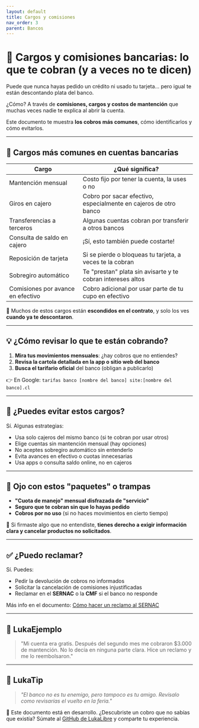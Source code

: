 ```yaml
---
layout: default
title: Cargos y comisiones
nav_order: 3
parent: Bancos
---
```


# 💸 Cargos y comisiones bancarias: lo que te cobran (y a veces no te dicen)

Puede que nunca hayas pedido un crédito ni usado tu tarjeta…
pero igual te están descontando plata del banco.

¿Cómo?
A través de **comisiones, cargos y costos de mantención** que muchas veces nadie te explica al abrir la cuenta.

Este documento te muestra **los cobros más comunes**, cómo identificarlos y cómo evitarlos.

---

## 🧾 Cargos más comunes en cuentas bancarias

| Cargo                        | ¿Qué significa?                                              |
|-----------------------------|---------------------------------------------------------------|
| Mantención mensual           | Costo fijo por tener la cuenta, la uses o no                  |
| Giros en cajero              | Cobro por sacar efectivo, especialmente en cajeros de otro banco |
| Transferencias a terceros    | Algunas cuentas cobran por transferir a otros bancos          |
| Consulta de saldo en cajero  | ¡Sí, esto también puede costarte!                            |
| Reposición de tarjeta        | Si se pierde o bloqueas tu tarjeta, a veces te la cobran     |
| Sobregiro automático         | Te "prestan" plata sin avisarte y te cobran intereses altos  |
| Comisiones por avance en efectivo | Cobro adicional por usar parte de tu cupo en efectivo    |

🧠 Muchos de estos cargos están **escondidos en el contrato**, y solo los ves **cuando ya te descontaron**.

---

## 💡 ¿Cómo revisar lo que te están cobrando?

1. **Mira tus movimientos mensuales**: ¿hay cobros que no entiendes?
2. **Revisa la cartola detallada en la app o sitio web del banco**
3. **Busca el tarifario oficial** del banco (obligan a publicarlo)

👉 En Google:
`tarifas banco [nombre del banco] site:[nombre del banco].cl`

---

## 📌 ¿Puedes evitar estos cargos?

Sí. Algunas estrategias:

- Usa solo cajeros del mismo banco (si te cobran por usar otros)
- Elige cuentas sin mantención mensual (hay opciones)
- No aceptes sobregiro automático sin entenderlo
- Evita avances en efectivo o cuotas innecesarias
- Usa apps o consulta saldo online, no en cajeros

---

## 🚨 Ojo con estos "paquetes" o trampas

- **"Cuota de manejo" mensual disfrazada de "servicio"**
- **Seguro que te cobran sin que lo hayas pedido**
- **Cobros por no uso** (si no haces movimientos en cierto tiempo)

🧠 Si firmaste algo que no entendiste, **tienes derecho a exigir información clara y cancelar productos no solicitados**.

---

## ✅ ¿Puedo reclamar?

Sí. Puedes:

- Pedir la devolución de cobros no informados
- Solicitar la cancelación de comisiones injustificadas
- Reclamar en el **SERNAC** o la **CMF** si el banco no responde

Más info en el documento: [Cómo hacer un reclamo al SERNAC](../derechos/reclamos-sernac.md)

---

## 💬 LukaEjemplo

> "Mi cuenta era gratis. Después del segundo mes me cobraron $3.000 de mantención.
> No lo decía en ninguna parte clara. Hice un reclamo y me lo reembolsaron."

---

## 🧠 LukaTip

> *"El banco no es tu enemigo, pero tampoco es tu amigo. Revísalo como revisarías el vuelto en la feria."*

📌 Este documento está en desarrollo.
¿Descubriste un cobro que no sabías que existía? Súmate al [GitHub de LukaLibre](https://github.com/raestrada/lukalibre) y comparte tu experiencia.
